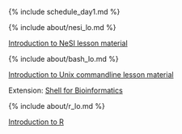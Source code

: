 {% include schedule_day1.md %}

{% include about/nesi_lo.md %}

[Introduction to NeSI lesson material](lessons/day1/intro_nesi.html)

{% include about/bash_lo.md %}

[Introduction to Unix commandline lesson material](https://otagobioinformaticsspringschool.github.io/shell-genomics-nesi/index.html)

Extension: [Shell for Bioinformatics](https://otagobioinformaticsspringschool.github.io/shell-for-bioinformatics/)


{% include about/r_lo.md %}

[Introduction to R](https://carpentries-incubator.github.io/bioc-intro)